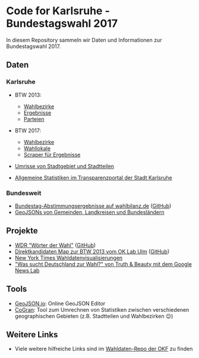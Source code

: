 # Code for Karlsruhe - Bundestagswahl 2017

In diesem Repository sammeln wir Daten und Informationen zur Bundestagswahl 2017.

## Daten

### Karlsruhe

* BTW 2013:
    * [Wahlbezirke](daten/karlsruhe/btw2013/bundestagswahl_2013_wahlbezirke.geojson)
    * [Ergebnisse](daten/karlsruhe/btw2013/bundestagswahl_2013.csv)
    * [Parteien](daten/karlsruhe/btw2013/bundestagswahl_2013_parteien.csv)

* BTW 2017:
  * [Wahlbezirke](daten/karlsruhe/btw2017/bundestagswahl_2017_wahlbezirke.geojson)
  * [Wahllokale](daten/karlsruhe/btw2017/bundestagswahl_2017_wahllokale.geojson)
  * [Scraper für Ergebnisse](daten/karlsruhe/wahldaten-scraper/)

* [Umrisse von Stadtgebiet und Stadtteilen](daten/karlsruhe/umrisse)

* [Allgemeine Statistiken im Transparenzportal der Stadt Karlsruhe](https://transparenz.karlsruhe.de/daten)

### Bundesweit

* [Bundestag-Abstimmungsergebnisse auf wahlbilanz.de](https://wahlbilanz.de/) ([GitHub](https://github.com/wahlbilanz/wahlbilanz.de))
* [GeoJSONs von Gemeinden, Landkreisen und Bundesländern](http://opendatalab.de/projects/geojson-utilities/)

## Projekte

* [WDR "Wörter der Wahl"](http://data.wdr.de/wdr/nachrichten/landespolitik/landtagswahl/wahlprogramme/) ([GitHub](https://github.com/wdr-data/woerter-der-wahl))
* [Direktkandidaten Map zur BTW 2013 vom OK Lab Ulm](http://www.ulmapi.de/direktkandidaten-map/) ([GitHub](https://github.com/UlmApi/direktkandidaten-map))
* [New York Times Wahldatenvisualisierungen](https://www.nytimes.com/elections/results/president)
* ["Was sucht Deutschland zur Wahl?" von Truth & Beauty mit dem Google News Lab](http://www.2q17.de/#/)


## Tools

* [GeoJSON.io](https://geojson.io): Online GeoJSON Editor
* [CoGran](https://github.com/berlinermorgenpost/cogran): Tool zum Umrechnen von Statistiken zwischen verschiedenen geographischen Gebieten (z.B. Stadtteilen und Wahlbezirken :wink:)

## Weitere Links

* Viele weitere hilfreiche Links sind im [Wahldaten-Repo der OKF](https://github.com/okfde/wahldaten) zu finden

